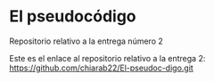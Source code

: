 # El pseudocódigo
Repositorio relativo a la entrega número 2


Este es el enlace al repositorio relativo a la entrega 2: https://github.com/chiarab22/El-pseudoc-digo.git

